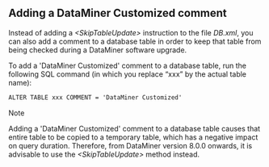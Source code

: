 ## Adding a DataMiner Customized comment

Instead of adding a *\<SkipTableUpdate>* instruction to the file *DB.xml*, you can also add a comment to a database table in order to keep that table from being checked during a DataMiner software upgrade.

To add a 'DataMiner Customized' comment to a database table, run the following SQL command (in which you replace “xxx” by the actual table name):

```txt
ALTER TABLE xxx COMMENT = 'DataMiner Customized'
```

> [!NOTE]
> Adding a 'DataMiner Customized' comment to a database table causes that entire table to be copied to a temporary table, which has a negative impact on query duration. Therefore, from DataMiner version 8.0.0 onwards, it is advisable to use the *\<SkipTableUpdate>* method instead.
